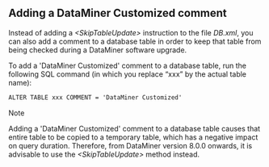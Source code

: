 ## Adding a DataMiner Customized comment

Instead of adding a *\<SkipTableUpdate>* instruction to the file *DB.xml*, you can also add a comment to a database table in order to keep that table from being checked during a DataMiner software upgrade.

To add a 'DataMiner Customized' comment to a database table, run the following SQL command (in which you replace “xxx” by the actual table name):

```txt
ALTER TABLE xxx COMMENT = 'DataMiner Customized'
```

> [!NOTE]
> Adding a 'DataMiner Customized' comment to a database table causes that entire table to be copied to a temporary table, which has a negative impact on query duration. Therefore, from DataMiner version 8.0.0 onwards, it is advisable to use the *\<SkipTableUpdate>* method instead.
